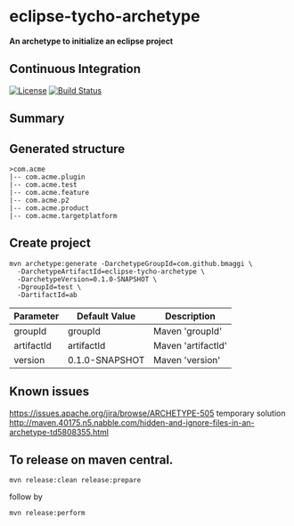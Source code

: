 eclipse-tycho-archetype
=======================
__An archetype to initialize an eclipse project__

Continuous Integration   
----------------------
[![License](https://img.shields.io/badge/license-EPL2-blue.svg)](https://www.eclipse.org/org/documents/epl-2.0/EPL-2.0.html)
[![Build Status](https://travis-ci.org/bmaggi/eclipse-tycho-archetype.svg?branch=master)](https://travis-ci.org/bmaggi/eclipse-tycho-archetype)

Summary
-------


Generated structure
-------------------
```
>com.acme
|-- com.acme.plugin
|-- com.acme.test
|-- com.acme.feature
|-- com.acme.p2
|-- com.acme.product
|-- com.acme.targetplatform
```

Create project
--------------
```
mvn archetype:generate -DarchetypeGroupId=com.github.bmaggi \
  -DarchetypeArtifactId=eclipse-tycho-archetype \
  -DarchetypeVersion=0.1.0-SNAPSHOT \
  -DgroupId=test \
  -DartifactId=ab
```


|Parameter|Default Value|Description|
|---------|-------------|-----------|
|groupId|groupId|Maven 'groupId'|
|artifactId|artifactId|Maven 'artifactId'|
|version|0.1.0-SNAPSHOT|Maven 'version'|

Known issues
--------------
https://issues.apache.org/jira/browse/ARCHETYPE-505
temporary solution http://maven.40175.n5.nabble.com/hidden-and-ignore-files-in-an-archetype-td5808355.html


To release on maven central.
----------------------------
```  
mvn release:clean release:prepare 
```  
follow by
```  
mvn release:perform
```  

